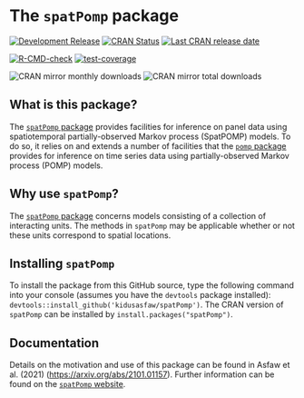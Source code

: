 # The `spatPomp` package

[![Development Release](https://img.shields.io/github/release/kidusasfaw/spatPomp.svg)](https://github.com/kidusasfaw/spatPomp/releases/latest)
[![CRAN Status](https://www.r-pkg.org/badges/version/spatPomp?color=blue)](https://cran.r-project.org/package=spatPomp)
[![Last CRAN release date](https://www.r-pkg.org/badges/last-release/spatPomp?color=blue)](https://cran.r-project.org/package=spatPomp)

[![R-CMD-check](https://github.com/kidusasfaw/spatPomp/actions/workflows/r-cmd-check.yml/badge.svg)](https://github.com/kidusasfaw/spatPomp/actions/workflows/r-cmd-check.yml)
[![test-coverage](https://github.com/kidusasfaw/spatPomp/actions/workflows/test-coverage.yml/badge.svg)](https://github.com/kidusasfaw/spatPomp/actions/workflows/test-coverage.yml)

![CRAN mirror monthly downloads](https://cranlogs.r-pkg.org/badges/last-month/spatPomp?color=yellow)
![CRAN mirror total downloads](https://cranlogs.r-pkg.org/badges/grand-total/spatPomp?color=yellow)

## What is this package?
The [`spatPomp` package](https://kidusasfaw.github.io/spatPomp/) provides facilities for inference on panel data using spatiotemporal partially-observed Markov process (SpatPOMP) models.
To do so, it relies on and extends a number of facilities that the [`pomp` package](https://kingaa.github.io/pomp/) provides for inference on time series data using partially-observed Markov process (POMP) models.

## Why use `spatPomp`?
The [`spatPomp` package](https://kidusasfaw.github.io/spatPomp/) concerns models consisting of a collection of interacting units.
The methods in `spatPomp` may be applicable whether or not these units correspond to spatial locations.

## Installing `spatPomp`
To install the package from this GitHub source, type the following command into your console (assumes you have the `devtools` package installed):
`devtools::install_github('kidusasfaw/spatPomp')`.
The CRAN version of `spatPomp` can be installed by `install.packages("spatPomp")`.

## Documentation
Details on the motivation and use of this package can be found in Asfaw et al. (2021) (https://arxiv.org/abs/2101.01157).
Further information can be found on the [`spatPomp` website](https://kidusasfaw.github.io/spatPomp/).
